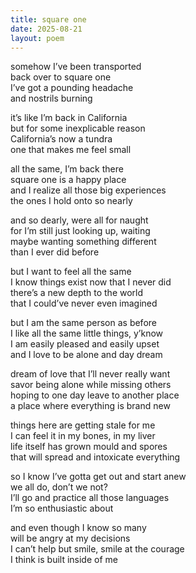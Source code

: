 ```yaml
---
title: square one
date: 2025-08-21
layout: poem
---
```


somehow I’ve been transported   
back over to square one  
I’ve got a pounding headache  
and nostrils burning  

it’s like I’m back in California  
but for some inexplicable reason  
California’s now a tundra  
one that makes me feel small  

all the same, I’m back there  
square one is a happy place  
and I realize all those big experiences  
the ones I hold onto so nearly  

and so dearly, were all for naught  
for I’m still just looking up, waiting  
maybe wanting something different  
than I ever did before  

but I want to feel all the same  
I know things exist now that I never did  
there’s a new depth to the world   
that I could’ve never even imagined  

but I am the same person as before  
I like all the same little things, y’know  
I am easily pleased and easily upset  
and I love to be alone and day dream  

dream of love that I’ll never really want  
savor being alone while missing others  
hoping to one day leave to another place  
a place where everything is brand new  

things here are getting stale for me  
I can feel it in my bones, in my liver  
life itself has grown mould and spores  
that will spread and intoxicate everything  

so I know I’ve gotta get out and start anew  
we all do, don’t we not?  
I’ll go and practice all those languages  
I’m so enthusiastic about  

and even though I know so many  
will be angry at my decisions  
I can’t help but smile, smile at the courage  
I think is built inside of me  
